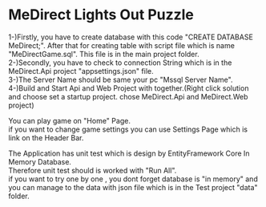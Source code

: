 # MeDirect Lights Out Puzzle

1-)Firstly, you have to create database with this code "CREATE DATABASE MeDirect;". After that for creating table with script file which is name "MeDirectGame.sql". This file is in the main project folder.  
2-)Secondly, you have to check to connection String which is in the MeDirect.Api project "appsettings.json" file.  
3-)The Server Name should be same your pc  "Mssql Server Name".  
4-)Build and Start Api and Web Project with together.(Right click solution and choose set a startup project.  chose MeDirect.Api and MeDirect.Web project)  


You can play game on "Home" Page.  
if you want to change game settings you can use Settings Page which is link on the Header Bar.  

The Application has unit test which is design by EntityFramework Core In Memory Database.  
Therefore unit test should is worked with "Run All".  
if you want to try one by one , you dont forget database is "in memory" and you can manage to the data with json file which is in the Test project "data" folder.  
